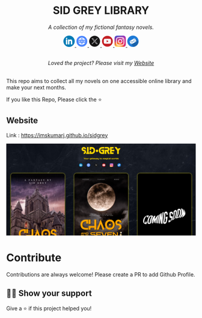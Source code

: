 <h1 align="center">SID GREY LIBRARY</h1>
<p align="center"><i>A collection of my fictional fantasy novels.</i></p>
<div align="center"><a class="icon" href="https://www.linkedin.com/in/imskumarj/" target="_blank">
    <img src="linkedin-icon.png" alt="Linkedin Icon" width="30" height="30">
</a>
<a class="icon" href="https://imskumarj.blogspot.com/" target="_blank">
    <img src="website-icon.png" alt="Website Icon" width="30" height="30">
</a>
<a class="icon" href="https://www.twitter.com/imskumarj/" target="_blank">
    <img src="twitter-icon.png" alt="Twitter Icon" width="30" height="30">
</a>
<a class="icon" href="https://www.youtube.com/@imskumarj/" target="_blank">
    <img src="yt-icon.png" alt="Youtube Icon" width="30" height="30">
</a>
<a class="icon" href="https://www.instagram.com/imskumarj/" target="_blank">
    <img src="Instagram-icon.png" alt="Instagram Icon" width="30" height="30">
</a>
<a class="icon" href="mailto:imskumarj@gmail.com" target="_blank">
    <img src="contact-icon.png" alt="Mail Icon" width="30" height="30">
</a>
</div>
<br>
<p align="center"><i>Loved the project? Please visit my <a href="https://imskumarj.github.io/sidgrey/">Website</a></i></p>
<br>
This repo aims to collect all my novels on one accessible online library and make your next months.

If you like this Repo, Please click the :star:


## Website

Link : https://imskumarj.github.io/sidgrey

<a href="https://imskumarj.github.io/sidgrey/"><img src="https://github.com/imskumarj/sidgrey/blob/main/website-ss.png" alt="Awesome README Templates" /></a>


# Contribute

Contributions are always welcome! Please create a PR to add Github Profile.


## :man_astronaut: Show your support

Give a ⭐️ if this project helped you!
